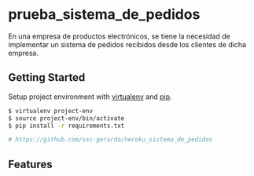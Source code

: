 # prueba_sistema_de_pedidos
En una empresa de productos electrónicos, se tiene la necesidad de implementar un sistema de pedidos recibidos desde los clientes de dicha empresa.

## Getting Started

Setup project environment with [virtualenv](https://virtualenv.pypa.io) and [pip](https://pip.pypa.io).

```bash
$ virtualenv project-env
$ source project-env/bin/activate
$ pip install -r requirements.txt

# https://github.com/ssc-gerardo/heroku_sistema_de_pedidos

```

## Features


